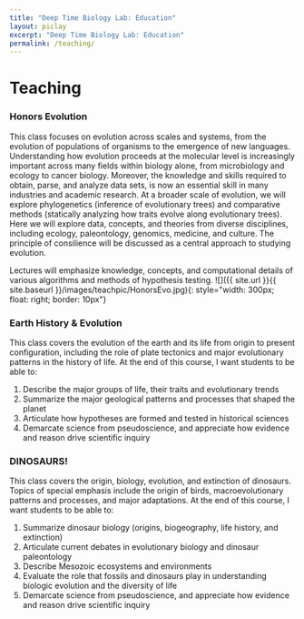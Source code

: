 ```yaml
---
title: "Deep Time Biology Lab: Education"
layout: piclay
excerpt: "Deep Time Biology Lab: Education"
permalink: /teaching/
---
```


# Teaching

### Honors Evolution

This class focuses on evolution across scales and systems, from the evolution of populations of organisms to the emergence of new languages. Understanding how evolution proceeds at the molecular level is increasingly important across many fields within biology alone, from microbiology and ecology to cancer biology. Moreover, the knowledge and skills required to obtain, parse, and analyze data sets, is now an essential skill in many industries and academic research. At a broader scale of evolution, we will explore phylogenetics (inference of evolutionary trees) and comparative methods (statically analyzing how traits evolve along evolutionary trees). Here we will explore data, concepts, and theories from diverse disciplines, including ecology, paleontology, genomics, medicine, and culture. The principle of consilience will be discussed as a central approach to studying evolution.

Lectures will emphasize knowledge, concepts, and computational details of various algorithms and methods of hypothesis testing.
![]({{ site.url }}{{ site.baseurl }}/images/teachpic/HonorsEvo.jpg){: style="width: 300px; float: right; border: 10px"}

### Earth History & Evolution

This class covers the evolution of the earth and its life from origin to present configuration, including the role of plate tectonics and major evolutionary patterns in the history of life. At the end of this course, I want students to be able to:
1. Describe the major groups of life, their traits and evolutionary trends
2. Summarize the major geological patterns and processes that shaped the planet
3. Articulate how hypotheses are formed and tested in historical sciences
4. Demarcate science from pseudoscience, and appreciate how evidence and reason drive scientific inquiry

### DINOSAURS!

This class covers the origin, biology, evolution, and extinction of dinosaurs. Topics of special emphasis include the origin of birds, macroevolutionary patterns and processes, and major adaptations. At the end of this course, I want students to be able to:

1. Summarize dinosaur biology (origins, biogeography, life history, and extinction)
2. Articulate current debates in evolutionary biology and dinosaur paleontology
3. Describe Mesozoic ecosystems and environments
4. Evaluate the role that fossils and dinosaurs play in understanding biologic evolution and the diversity of life
5. Demarcate science from pseudoscience, and appreciate how evidence and reason drive scientific inquiry

